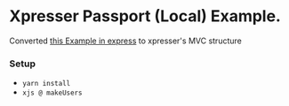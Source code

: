 # Xpresser Passport (Local) Example.

Converted [this Example in express](https://github.com/passport/express-4.x-local-example) to xpresser's MVC structure


### Setup

- `yarn install`
- `xjs @ makeUsers`